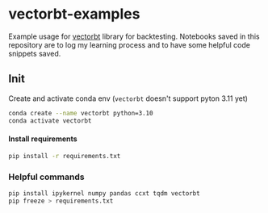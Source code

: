 # vectorbt-examples

Example usage for [vectorbt](https://github.com/polakowo/vectorbt) library for backtesting. Notebooks saved in this repository are to log my learning process and to have some helpful code snippets saved.

## Init

Create and activate conda env (`vectorbt` doesn't support pyton 3.11 yet)
```bash
conda create --name vectorbt python=3.10
conda activate vectorbt
```

#### Install requirements
```bash
pip install -r requirements.txt
```

### Helpful commands

```bash
pip install ipykernel numpy pandas ccxt tqdm vectorbt
pip freeze > requirements.txt
```
